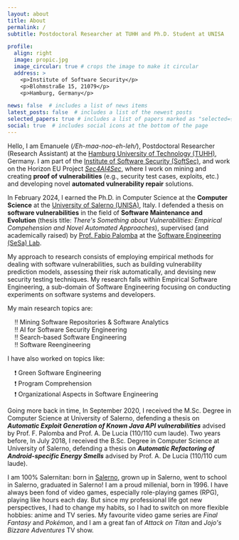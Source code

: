 ```yaml
---
layout: about
title: About
permalink: /
subtitle: Postdoctoral Researcher at TUHH and Ph.D. Student at UNISA

profile:
  align: right
  image: propic.jpg
  image_circular: true # crops the image to make it circular
  address: >
    <p>Institute of Software Security</p>
    <p>Blohmstraße 15, 21079</p>
    <p>Hamburg, Germany</p>

news: false  # includes a list of news items
latest_posts: false  # includes a list of the newest posts
selected_papers: true # includes a list of papers marked as "selected={true}"
social: true  # includes social icons at the bottom of the page
---
```


Hello, I am Emanuele (*/Eh-maa-noo-eh-leh/*), Postdoctoral Researcher (Research Assistant) at the [Hamburg University of Technology (TUHH)](https://www.tuhh.de/tuhh/startseite), Germany. I am part of the [Institute of Software Security (SoftSec)](https://www.tuhh.de/softsec/institute), and work on the Horizon EU Project [*Sec4AI4Sec*](https://www.sec4ai4sec-project.eu/), where I work on mining and creating **proof of vulnerabilities** (e.g., security test cases, exploits, etc.) and developing novel **automated vulnerability repair** solutions.

In February 2024, I earned the Ph.D. in Computer Science at the **Computer Science** at the [University of Salerno (UNISA)](https://www.unisa.it/), Italy. I defended a thesis on **software vulnerabilities** in the field of **Software Maintenance and Evolution** (thesis title: *There's Something about Vulnerabilities: Empirical Compehension and Novel Automated Approaches*), supervised (and academically raised) by [Prof. Fabio Palomba](https://fpalomba.github.io/) at the [Software Engineering (SeSa) Lab](https://sesalabunisa.github.io).

My approach to research consists of employing empirical methods for dealing with software vulnerabilities, such as building vulnerability prediction models, assessing their risk automatically, and devising new security testing techniques. My research falls within Empirical Software Engineering, a sub-domain of Software Engineering focusing on conducting experiments on software systems and developers.

My main research topics are:

&nbsp;&nbsp;&nbsp;&nbsp;:bangbang: Mining Software Repositories & Software Analytics  
&nbsp;&nbsp;&nbsp;&nbsp;:bangbang: AI for Software Security Engineering  
&nbsp;&nbsp;&nbsp;&nbsp;:bangbang: Search-based Software Engineering  
&nbsp;&nbsp;&nbsp;&nbsp;:bangbang: Software Reengineering

I have also worked on topics like:

&nbsp;&nbsp;&nbsp;&nbsp;:exclamation: Green Software Engineering  
&nbsp;&nbsp;&nbsp;&nbsp;:exclamation: Program Comprehension  
&nbsp;&nbsp;&nbsp;&nbsp;:exclamation: Organizational Aspects in Software Engineering

Going more back in time, In September 2020, I received the M.Sc. Degree in Computer Science at University of Salerno, defending a thesis on ***Automatic Exploit Generation of Known Java API vulnerabilities*** advised by Prof. F. Palomba and Prof. A. De Lucia (110/110 cum laude). Two years before, In July 2018, I received the B.Sc. Degree in Computer Science at University of Salerno, defending a thesis on ***Automatic Refactoring of Android-specific Energy Smells*** advised by Prof. A. De Lucia (110/110 cum laude).

I am 100% Salernitan: born in [Salerno](https://it.wikipedia.org/wiki/Salerno), grown up in Salerno, went to school in Salerno, graduated in Salerno! I am a proud millenial, born in 1996. I have always been fond of video games, especially role-playing games (RPG), playing like hours each day. But since my professional life got new perspectives, I had to change my habits, so I had to switch on more flexible hobbies: anime and TV series. My favourite video game series are *Final Fantasy* and *Pokémon*, and I am a great fan of *Attack on Titan* and *Jojo's Bizzare Adventures* TV show.
